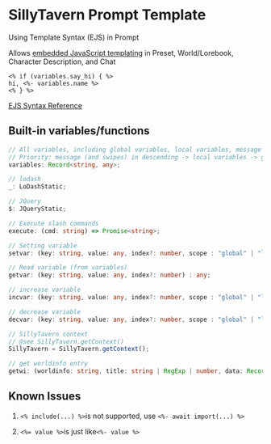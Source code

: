 # SillyTavern Prompt Template

Using Template Syntax (EJS) in Prompt

Allows [embedded JavaScript templating](https://ejs.co/) in Preset, World/Lorebook, Character Description, and Chat

```
<% if (variables.say_hi) { %>
hi, <%- variables.name %>
<% } %>
```

[EJS Syntax Reference](https://github.com/mde/ejs/blob/main/docs/syntax.md)

## Built-in variables/functions

```typescript
// All variables, including global variables, local variables, message (and swipes) variables
// Priority: message (and swipes) in descending -> local variables -> global variables
variables: Record<string, any>;

// lodash
_: LoDashStatic;

// JQuery
$: JQueryStatic;

// Execute slash commands
execute: (cmd: string) => Promise<string>;

// Setting variable
setvar: (key: string, value: any, index?: number, scope : "global" | "local" | "message" = "message", flags : 'nx' | 'xx' | 'n' = 'n') : Record<string, any>;

// Read variable (from variables)
getvar: (key: string, value: any, index?: number) : any;

// increase variable
incvar: (key: string, value: any, index?: number, scope : "global" | "local" | "message" = "message", flags : 'nx' | 'xx' | 'n' = 'n') : Record<string, any>;

// decrease variable
decvar: (key: string, value: any, index?: number, scope : "global" | "local" | "message" = "message", flags : 'nx' | 'xx' | 'n' = 'n') : Record<string, any>;

// SillyTavern context
// @see SillyTavern.getContext()
SillyTavern = SillyTavern.getContext();

// get worldinfo entry
getwi: (worldinfo: string, title: string | RegExp | number, data: Record<string, any> = {}) : Promise<string>;
```

## Known Issues

1. `<% include(...) %>`is not supported, use `<%- await import(...) %>`

2. `<%= value %>`is just like`<%- value %>`

